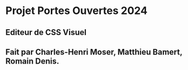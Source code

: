 # Projet Portes Ouvertes 2024

## Editeur de CSS Visuel

## Fait par Charles-Henri Moser, Matthieu Bamert,  Romain Denis.